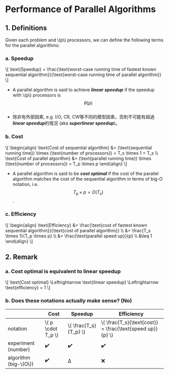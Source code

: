 # Performance of Parallel Algorithms

## 1. Definitions

Given each problem and \\(p\\) processors, we can define the following terms for the parallel algorithms: 
### a. Speedup
\\[
\text{Speedup} = \frac{\text{worst-case running time of fastest known sequential algorithm}}{\text{worst-case running time of parallel algorithm}}
\\]

- A parallel algorithm is said to achieve ***linear speedup*** if the speedup with \\(p\\) processors is $$\theta (p)$$.
- 除非有外部因素, e.g. I/O, CR, CW等不同的模型因素，否則不可能有超過***linear speedup***的情況 (aka ***superlinear speedup***)。

### b. Cost
\\[
\begin{align}
\text{Cost of sequential algorithm} &= (\text{sequential running time}) \times (\text{number of processors}) = T_s \times 1 = T_s \\\\
\text{Cost of parallel algorithm} &= (\text{parallel running time}) \times (\text{number of processors}) = T_p \times p
\end{align}
\\]
- A parallel algorithm is said to be ***cost optimal*** if the cost of the parallel algorithm matches the cost of the sequential algorithm in terms of big-O notation, i.e. $$T_p \times p = O(T_s)$$.

### c. Efficiency
\\[
\begin{align}
\text{Efficiency} &= \frac{\text{cost of fastest known sequential algorithm}}{\text{cost of parallel algorithm}} \\\\
&= \frac{T_s \times 1}{T_p \times p} \\\\
&= \frac{\text{parallel speed up}}{p} \\\\
&\leq 1
\end{align}
\\]

## 2. Remark
### a. Cost optimal is equivalent to linear speedup
\\[
\text{Cost optimal} \Leftrightarrow \text{linear speedup} \Leftrightarrow \text{efficiency} = 1
\\]

### b. Does these notations actually make sense? (No)

|               | Cost | Speedup | Efficiency |
|---------------|------|---------|------------|
| notation      | \\( p \cdot  T_p \\) |   \\( \frac{T_s}{T_p} \\)    |     \\( \frac{T_s}{\text{cost}} = \frac{\text{speed up}}{p} \\)    |
| experiment (number)|  ✔️  |    ✔️   |     ✔️     |
| algorithm (big-\\(O\\))     |  ✔️  |    Δ    |     ❌     |
